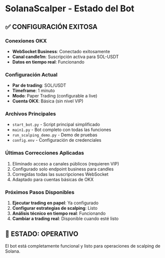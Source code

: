 # SolanaScalper - Estado del Bot

## ✅ CONFIGURACIÓN EXITOSA

### Conexiones OKX
- **WebSocket Business**: Conectado exitosamente
- **Canal candle1m**: Suscripción activa para SOL-USDT
- **Datos en tiempo real**: Funcionando

### Configuración Actual
- **Par de trading**: SOL/USDT
- **Timeframe**: 1 minuto
- **Modo**: Paper Trading (configurable a live)
- **Cuenta OKX**: Básica (sin nivel VIP)

### Archivos Principales
- `start_bot.py` - Script principal simplificado
- `main1.py` - Bot completo con todas las funciones
- `run_scalping_demo.py` - Demo de pruebas
- `config.env` - Configuración de credenciales

### Últimas Correcciones Aplicadas
1. Eliminado acceso a canales públicos (requieren VIP)
2. Configurado solo endpoint business para candles
3. Corregidas todas las suscripciones WebSocket
4. Adaptado para cuentas básicas de OKX

### Próximos Pasos Disponibles
1. **Ejecutar trading en papel**: Ya configurado
2. **Configurar estrategias de scalping**: Listo
3. **Análisis técnico en tiempo real**: Funcionando
4. **Cambiar a trading real**: Disponible cuando esté listo

## 🚀 ESTADO: OPERATIVO

El bot está completamente funcional y listo para operaciones de scalping de Solana.